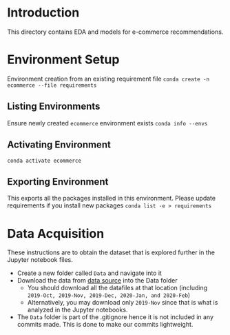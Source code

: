 # Introduction

This directory contains EDA and models for e-commerce recommendations.

# Environment Setup

Environment creation from an existing requirement file
`conda create -n ecommerce --file requirements`

## Listing Environments
Ensure newly created `ecommerce` environment exists
`conda info --envs`

## Activating Environment
`conda activate ecommerce`

## Exporting Environment
This exports all the packages installed in this environment. Please update
requirements if you install new packages
`conda list -e > requirements`

# Data Acquisition
These instructions are to obtain the dataset that is explored further in the Jupyter notebook files.
- Create a new folder called `Data` and navigate into it
- Download the data from [data source](https://www.kaggle.com/mkechinov/ecommerce-events-history-in-cosmetics-shop?select=2019-Nov.csv) into the Data folder
	* You should download all the datafiles at that location (including `2019-Oct, 2019-Nov, 2019-Dec, 2020-Jan, and 2020-Feb`)
	* Alternatively, you may download only `2019-Nov` since that is what is analyzed in the Jupyter notebooks.
- The `Data` folder is part of the .gitignore hence it is not included in any commits made. This is done to make our commits lightweight.
